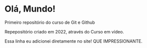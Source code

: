 # Olá, Mundo!
 Primeiro repositório do curso de Git e Github

 Repepositório criado em 2022, através do Curso em vídeo.

Essa linha eu adicionei diretamente no site! QUE IMPRESSIONANTE.
